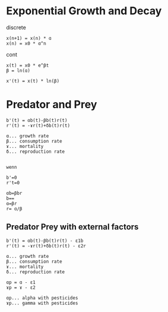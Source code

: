 # Exponential Growth and Decay

discrete
```
x(n+1) = x(n) * ɑ
x(n) = x0 * ɑ^n
```

cont
```
x(t) = x0 * e^βt
β = ln(ɑ)
```

```
x'(t) = x(t) * ln(β)
```


# Predator and Prey

```
b'(t) = ɑb(t)-βb(t)r(t)
r'(t) = -ɤr(t)+δb(t)r(t)

ɑ... growth rate
β... consumption rate
ɤ... mortality
δ... reproduction rate


wenn 

b'=0
r't=0

ɑb=βbr
b==
ɑ=βr
r= ɑ/β

```

## Predator Prey with external factors


```
b'(t) = ɑb(t)-βb(t)r(t) - ɛ1b
r'(t) = -ɤr(t)+δb(t)r(t) - ɛ2r

ɑ... growth rate
β... consumption rate
ɤ... mortality
δ... reproduction rate

ɑp = ɑ - ɛ1
ɤp = ɤ - ɛ2

ɑp... alpha with pesticides
ɤp... gamma with pesticides
```